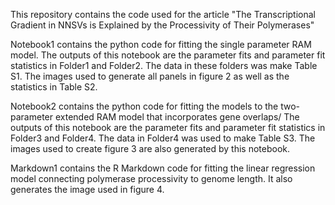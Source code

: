 This repository contains the code used for the article "The Transcriptional Gradient in NNSVs is Explained by the Processivity of Their Polymerases"

Notebook1 contains the python code for fitting the single parameter RAM model. The outputs of this notebook are the parameter fits and parameter fit statistics in Folder1 and Folder2. The data in these folders was make Table S1. The images used to generate all panels in figure 2 as well as the statistics in Table S2.

Notebook2 contains the python code for fitting the models to the two-parameter extended RAM model that incorporates gene overlaps/ The outputs of this notebook are the parameter fits and parameter fit statistics in Folder3 and Folder4. The data in Folder4 was used to make Table S3. The images used to create figure 3  are also generated by this notebook.



Markdown1 contains the R Markdown code for fitting the linear regression model connecting polymerase processivity to genome length. It also generates the image used in figure 4.
